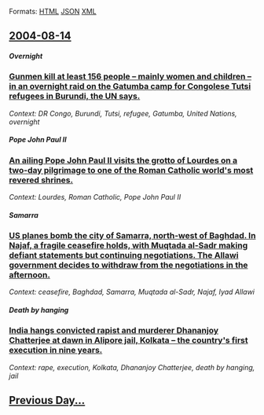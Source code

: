 
Formats: [HTML](2004/08/14/index.html)  [JSON](2004/08/14/index.json)  [XML](2004/08/14/index.xml)  

## [2004-08-14](/news/2004/08/14/index.md)

##### Overnight
### [ Gunmen kill at least 156 people &ndash; mainly women and children &ndash; in an overnight raid on the Gatumba camp for Congolese Tutsi refugees in Burundi, the UN says. ](/news/2004/08/14/gunmen-kill-at-least-156-people-ndash-mainly-women-and-children-ndash-in-an-overnight-raid-on-the-gatumba-camp-for-congolese-tutsi-refu.md)
_Context: DR Congo, Burundi, Tutsi, refugee, Gatumba, United Nations, overnight_

##### Pope John Paul II
### [ An ailing Pope John Paul II visits the grotto of Lourdes on a two-day pilgrimage to one of the Roman Catholic world's most revered shrines. ](/news/2004/08/14/an-ailing-pope-john-paul-ii-visits-the-grotto-of-lourdes-on-a-two-day-pilgrimage-to-one-of-the-roman-catholic-world-s-most-revered-shrines.md)
_Context: Lourdes, Roman Catholic, Pope John Paul II_

##### Samarra
### [ US planes bomb the city of Samarra, north-west of Baghdad. In Najaf, a fragile ceasefire holds, with Muqtada al-Sadr making defiant statements but continuing negotiations. The Allawi government decides to withdraw from the negotiations in the afternoon. ](/news/2004/08/14/us-planes-bomb-the-city-of-samarra-north-west-of-baghdad-in-najaf-a-fragile-ceasefire-holds-with-muqtada-al-sadr-making-defiant-stateme.md)
_Context: ceasefire, Baghdad, Samarra, Muqtada al-Sadr, Najaf, Iyad Allawi_

##### Death by hanging
### [ India hangs convicted rapist and murderer Dhananjoy Chatterjee at dawn in Alipore jail, Kolkata &ndash; the country's first execution in nine years. ](/news/2004/08/14/india-hangs-convicted-rapist-and-murderer-dhananjoy-chatterjee-at-dawn-in-alipore-jail-kolkata-ndash-the-country-s-first-execution-in-ni.md)
_Context: rape, execution, Kolkata, Dhananjoy Chatterjee, death by hanging, jail_

## [Previous Day...](/news/2004/08/13/index.md)

